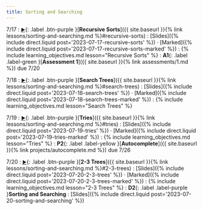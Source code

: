 ```yaml
---
title: Sorting and Searching
---
```


7/17
: [**<small>▶</small>**](https://podcast.ucsd.edu/watch/s123/dsc30_a00/5){: .label .btn-purple }[**Recursive Sorts**]({{ site.baseurl }}{% link lessons/sorting-and-searching.md %}#recursive-sorts)
  : [Slides]({% include direct.liquid post='2023-07-17-recursive-sorts' %}) &middot;
    [Marked]({% include direct.liquid post='2023-07-17-recursive-sorts-marked' %})
: {% include learning_objectives.md lesson="Recursive Sorts" %}
: **A1**{: .label .label-green }[**Assessment 1**]({{ site.baseurl }}{% link assessments/1.md %}) due 7/20

7/18
: [**<small>▶</small>**](https://podcast.ucsd.edu/watch/s123/dsc30_a00/6){: .label .btn-purple }[**Search Trees**]({{ site.baseurl }}{% link lessons/sorting-and-searching.md %}#search-trees)
  : [Slides]({% include direct.liquid post='2023-07-18-search-trees' %}) &middot;
    [Marked]({% include direct.liquid post='2023-07-18-search-trees-marked' %})
: {% include learning_objectives.md lesson="Search Trees" %}

7/19
: [**<small>▶</small>**](https://podcast.ucsd.edu/watch/s123/dsc30_a00/7){: .label .btn-purple }[**Tries**]({{ site.baseurl }}{% link lessons/sorting-and-searching.md %}#tries)
  : [Slides]({% include direct.liquid post='2023-07-19-tries' %}) &middot;
    [Marked]({% include direct.liquid post='2023-07-19-tries-marked' %})
: {% include learning_objectives.md lesson="Tries" %}
: **P2**{: .label .label-yellow }[**Autocomplete**]({{ site.baseurl }}{% link projects/autocomplete.md %}) due 7/26

7/20
: [**<small>▶</small>**](https://podcast.ucsd.edu/watch/s123/dsc30_a00/8){: .label .btn-purple }[**2-3 Trees**]({{ site.baseurl }}{% link lessons/sorting-and-searching.md %}#2-3-trees)
  : [Slides]({% include direct.liquid post='2023-07-20-2-3-trees' %}) &middot;
    [Marked]({% include direct.liquid post='2023-07-20-2-3-trees-marked' %})
: {% include learning_objectives.md lesson="2-3 Trees" %}
: **D2**{: .label .label-purple }**Sorting and Searching**
  : [Slides]({% include direct.liquid post='2023-07-20-sorting-and-searching' %})
